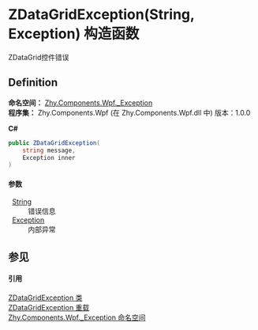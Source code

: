 # ZDataGridException(String, Exception) 构造函数


ZDataGrid控件错误



## Definition
**命名空间：** <a href="c0f3a1a6-2cd2-7450-df9c-af92f3119106">Zhy.Components.Wpf._Exception</a>  
**程序集：** Zhy.Components.Wpf (在 Zhy.Components.Wpf.dll 中) 版本：1.0.0

**C#**
``` C#
public ZDataGridException(
	string message,
	Exception inner
)
```



#### 参数
<dl><dt>  <a href="https://learn.microsoft.com/dotnet/api/system.string" target="_blank" rel="noopener noreferrer">String</a></dt><dd>错误信息</dd><dt>  <a href="https://learn.microsoft.com/dotnet/api/system.exception" target="_blank" rel="noopener noreferrer">Exception</a></dt><dd>内部异常</dd></dl>

## 参见


#### 引用
<a href="5cd640ce-b267-ca95-07f3-a0e8e1e57b6c">ZDataGridException 类</a>  
<a href="87108cab-65c5-29f1-eac9-d77819dd9bf4">ZDataGridException 重载</a>  
<a href="c0f3a1a6-2cd2-7450-df9c-af92f3119106">Zhy.Components.Wpf._Exception 命名空间</a>  
